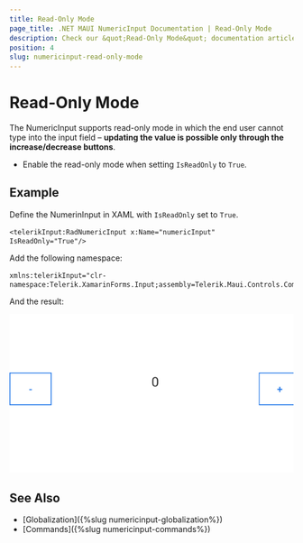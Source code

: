 ```yaml
---
title: Read-Only Mode
page_title: .NET MAUI NumericInput Documentation | Read-Only Mode
description: Check our &quot;Read-Only Mode&quot; documentation article for Telerik NumericInput for .NET MAUI
position: 4
slug: numericinput-read-only-mode
---
```


# Read-Only Mode

The NumericInput supports read-only mode in which the end user cannot type into the input field – **updating the value is possible only through the increase/decrease buttons**.

* Enable the read-only mode when setting `IsReadOnly` to `True`.

## Example

Define the NumerinInput in XAML with `IsReadOnly` set to `True`.

```XAML
<telerikInput:RadNumericInput x:Name="numericInput" IsReadOnly="True"/>
```

Add the following namespace:

```XAML
xmlns:telerikInput="clr-namespace:Telerik.XamarinForms.Input;assembly=Telerik.Maui.Controls.Compatibility"
```

And the result:

![NumericInput Read-Only mode](images/numericinput-read-only-mode.png)

## See Also

- [Globalization]({%slug numericinput-globalization%})
- [Commands]({%slug numericinput-commands%})
